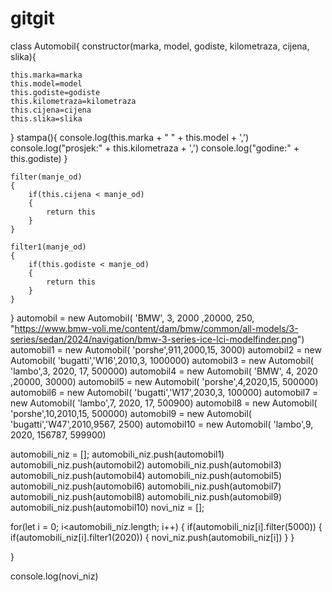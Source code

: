 # gitgit
class Automobil{
constructor(marka, model, godiste, kilometraza, cijena, slika){

    this.marka=marka 
    this.model=model
    this.godiste=godiste
    this.kilometraza=kilometraza
    this.cijena=cijena
    this.slika=slika
    
}
    stampa(){
        console.log(this.marka + " " + this.model + ',')
        console.log("prosjek:" + this.kilometraza + ',')
         console.log("godine:" + this.godiste)
    }

    filter(manje_od)
    {
        if(this.cijena < manje_od)
        {
            return this
        }
    }

    filter1(manje_od)
    {
        if(this.godiste < manje_od)
        {
            return this
        }
    }
  
}
   automobil = new Automobil( 'BMW', 3, 2000 ,20000, 250, "https://www.bmw-voli.me/content/dam/bmw/common/all-models/3-series/sedan/2024/navigation/bmw-3-series-ice-lci-modelfinder.png")
   automobil1 = new Automobil( 'porshe',911,2000,15, 3000)
    automobil2 = new Automobil( 'bugatti','W16',2010,3, 1000000)
    automobil3 = new Automobil( 'lambo',3, 2020, 17, 500000)
     automobil4 = new Automobil( 'BMW', 4, 2020 ,20000, 30000)
   automobil5 = new Automobil( 'porshe',4,2020,15, 500000)
    automobil6 = new Automobil( 'bugatti','W17',2030,3, 100000)
    automobil7 = new Automobil( 'lambo',7, 2020, 17, 500900)
    automobil8 = new Automobil( 'porshe',10,2010,15, 500000)
    automobil9 = new Automobil( 'bugatti','W47',2010,9567, 2500)
    automobil10 = new Automobil( 'lambo',9, 2020, 156787, 599900)


automobili_niz = [];
automobili_niz.push(automobil1)
automobili_niz.push(automobil2)
automobili_niz.push(automobil3)
automobili_niz.push(automobil4)
automobili_niz.push(automobil5)
automobili_niz.push(automobil6)
automobili_niz.push(automobil7)
automobili_niz.push(automobil8)
automobili_niz.push(automobil9)
automobili_niz.push(automobil10)
novi_niz = [];


for(let i = 0; i<automobili_niz.length; i++)
{
    if(automobili_niz[i].filter(5000))
    {
        if(automobili_niz[i].filter1(2020))
        {
            novi_niz.push(automobili_niz[i])
        }
    }

}

console.log(novi_niz)
